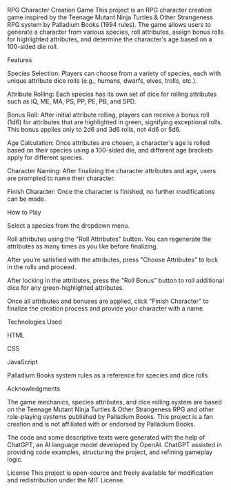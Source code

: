 RPG Character Creation Game This project is an RPG character creation game inspired by the Teenage Mutant Ninja Turtles & Other Strangeness RPG system by Palladium Books (1994 rules). The game allows users to generate a character from various species, roll attributes, assign bonus rolls for highlighted attributes, and determine the character's age based on a 100-sided die roll.

Features

Species Selection: Players can choose from a variety of species, each with unique attribute dice rolls (e.g., humans, dwarfs, elves, trolls, etc.).

Attribute Rolling: Each species has its own set of dice for rolling attributes such as IQ, ME, MA, PS, PP, PE, PB, and SPD.

Bonus Roll: After initial attribute rolling, players can receive a bonus roll (1d6) for attributes that are highlighted in green, signifying exceptional rolls. This bonus applies only to 2d6 and 3d6 rolls, not 4d6 or 5d6.

Age Calculation: Once attributes are chosen, a character's age is rolled based on their species using a 100-sided die, and different age brackets apply for different species.

Character Naming: After finalizing the character attributes and age, users are prompted to name their character.

Finish Character: Once the character is finished, no further modifications can be made.

How to Play

Select a species from the dropdown menu.

Roll attributes using the "Roll Attributes" button. You can regenerate the attributes as many times as you like before finalizing.

After you’re satisfied with the attributes, press "Choose Attributes" to lock in the rolls and proceed.

After locking in the attributes, press the "Roll Bonus" button to roll additional dice for any green-highlighted attributes.

Once all attributes and bonuses are applied, click "Finish Character" to finalize the creation process and provide your character with a name.

Technologies Used

HTML

CSS

JavaScript

Palladium Books system rules as a reference for species and dice rolls

Acknowledgments

The game mechanics, species attributes, and dice rolling system are based on the Teenage Mutant Ninja Turtles & Other Strangeness RPG and other role-playing systems published by Palladium Books. This project is a fan creation and is not affiliated with or endorsed by Palladium Books.

The code and some descriptive texts were generated with the help of ChatGPT, an AI language model developed by OpenAI. ChatGPT assisted in providing code examples, structuring the project, and refining gameplay logic.

License This project is open-source and freely available for modification and redistribution under the MIT License.
